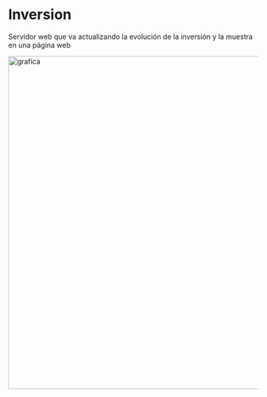 # Inversion
Servidor web que va actualizando la evolución de la inversión y la muestra en una página web

<img width="671" alt="grafica" src="https://github.com/Pastafarista/inversion/assets/104270259/b5ba9ab5-168b-418e-b9fa-2a057c38e89d">
